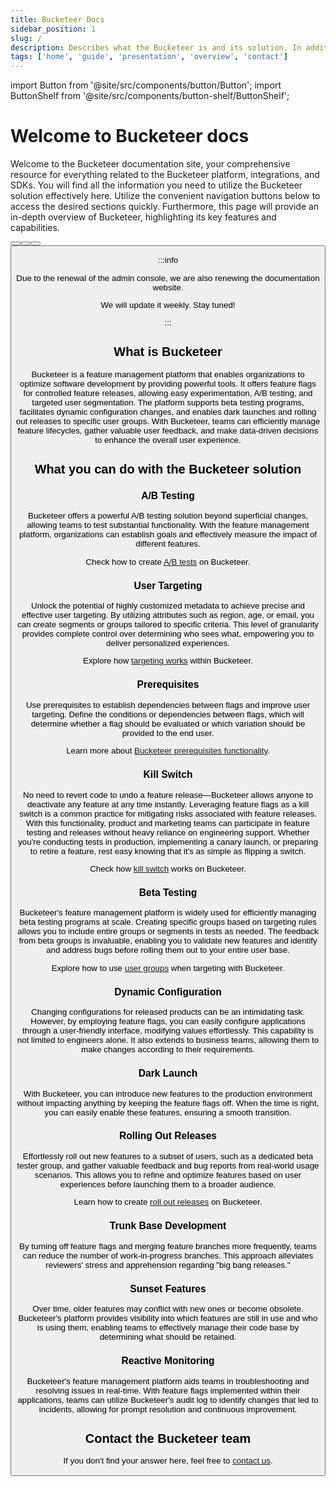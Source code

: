```yaml
---
title: Bucketeer Docs
sidebar_position: 1
slug: /
description: Describes what the Bucketeer is and its solution. In addition, the page also provides an overview of the main sections covered in the documentation.
tags: ['home', 'guide', 'presentation', 'overview', 'contact']
---
```


import Button from '@site/src/components/button/Button';
import ButtonShelf from '@site/src/components/button-shelf/ButtonShelf';

# Welcome to Bucketeer docs

Welcome to the Bucketeer documentation site, your comprehensive resource for everything related to the Bucketeer platform, integrations, and SDKs. You will find all the information you need to utilize the Bucketeer solution effectively here. Utilize the convenient navigation buttons below to access the desired sections quickly. Furthermore, this page will provide an in-depth overview of Bucketeer, highlighting its key features and capabilities.

<ButtonShelf>
  <Button
    redirect="../getting-started"
    title="Getting Started"
    info="Provides a quickstart guide on how to use the Bucketeer solution, covering flag creating and integration to your system."
  />
  <Button
    redirect="../feature-flags"
    title="Feature Flgs"
    info="Explain how to create and manage feature flags and execute tests using them."
  />
  <Button
    redirect="../sdk"
    title="SDK"
    info="Describes in detail how to integrate the Bucketeer SDK into your system, including server and client applications."
  />
  <Button
    redirect="../contribution-guide/contributing"
    title="Contribution Guide"
    info="Presents the process of contributing to the Bucketeer system and includes a style guide for those creating the documentation."
  />
</ButtonShelf>

:::info

Due to the renewal of the admin console, we are also renewing the documentation website.

We will update it weekly. Stay tuned!

:::

## What is Bucketeer

Bucketeer is a feature management platform that enables organizations to optimize software development by providing powerful tools. It offers feature flags for controlled feature releases, allowing easy experimentation, A/B testing, and targeted user segmentation. The platform supports beta testing programs, facilitates dynamic configuration changes, and enables dark launches and rolling out releases to specific user groups. With Bucketeer, teams can efficiently manage feature lifecycles, gather valuable user feedback, and make data-driven decisions to enhance the overall user experience.

## What you can do with the Bucketeer solution

### A/B Testing

Bucketeer offers a powerful A/B testing solution beyond superficial changes, allowing teams to test substantial functionality. With the feature management platform, organizations can establish goals and effectively measure the impact of different features.

Check how to create [A/B tests](./feature-flags/testing-with-flags/experiments) on Bucketeer.

### User Targeting

Unlock the potential of highly customized metadata to achieve precise and effective user targeting. By utilizing attributes such as region, age, or email, you can create segments or groups tailored to specific criteria. This level of granularity provides complete control over determining who sees what, empowering you to deliver personalized experiences.

Explore how [targeting works](./feature-flags/creating-feature-flags/targeting) within Bucketeer.

### Prerequisites

Use prerequisites to establish dependencies between flags and improve user targeting. Define the conditions or dependencies between flags, which will determine whether a flag should be evaluated or which variation should be provided to the end user.

Learn more about [Bucketeer prerequisites functionality](./feature-flags/creating-feature-flags/targeting#prerequisites).

### Kill Switch

No need to revert code to undo a feature release—Bucketeer allows anyone to deactivate any feature at any time instantly. Leveraging feature flags as a kill switch is a common practice for mitigating risks associated with feature releases. With this functionality, product and marketing teams can participate in feature testing and releases without heavy reliance on engineering support. Whether you're conducting tests in production, implementing a canary launch, or preparing to retire a feature, rest easy knowing that it's as simple as flipping a switch.

Check how [kill switch](./feature-flags/creating-feature-flags/auto-operation#how-auto-operation-works) works on Bucketeer.

### Beta Testing

Bucketeer's feature management platform is widely used for efficiently managing beta testing programs at scale. Creating specific groups based on targeting rules allows you to include entire groups or segments in tests as needed. The feedback from beta groups is invaluable, enabling you to validate new features and identify and address bugs before rolling them out to your entire user base.

Explore how to use [user groups](./feature-flags/creating-feature-flags/targeting#targeting) when targeting with Bucketeer.

### Dynamic Configuration

Changing configurations for released products can be an intimidating task. However, by employing feature flags, you can easily configure applications through a user-friendly interface, modifying values effortlessly. This capability is not limited to engineers alone. It also extends to business teams, allowing them to make changes according to their requirements.

### Dark Launch

With Bucketeer, you can introduce new features to the production environment without impacting anything by keeping the feature flags off. When the time is right, you can easily enable these features, ensuring a smooth transition.

### Rolling Out Releases

Effortlessly roll out new features to a subset of users, such as a dedicated beta tester group, and gather valuable feedback and bug reports from real-world usage scenarios. This allows you to refine and optimize features based on user experiences before launching them to a broader audience.

Learn how to create [roll out releases](./feature-flags/creating-feature-flags/targeting#rollout-percentage) on Bucketeer.

### Trunk Base Development

By turning off feature flags and merging feature branches more frequently, teams can reduce the number of work-in-progress branches. This approach alleviates reviewers' stress and apprehension regarding "big bang releases."

### Sunset Features

Over time, older features may conflict with new ones or become obsolete. Bucketeer's platform provides visibility into which features are still in use and who is using them, enabling teams to effectively manage their code base by determining what should be retained.

### Reactive Monitoring

Bucketeer's feature management platform aids teams in troubleshooting and resolving issues in real-time. With feature flags implemented within their applications, teams can utilize Bucketeer's audit log to identify changes that led to incidents, allowing for prompt resolution and continuous improvement.

## Contact the Bucketeer team

If you don't find your answer here, feel free to [contact us](https://app.slack.com/client/T08PSQ7BQ/C043026BME1).
